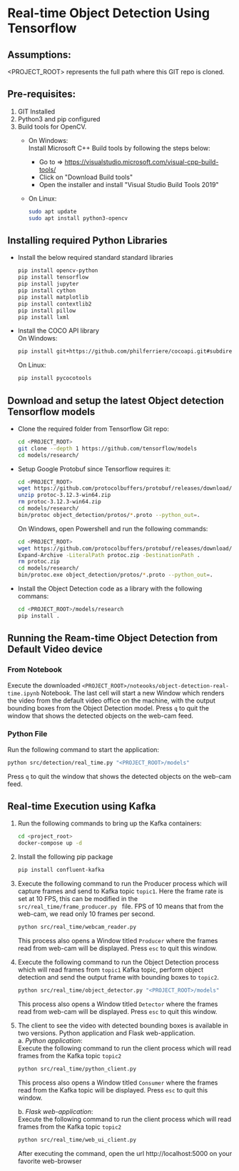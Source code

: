 # Real-time Object Detection Using Tensorflow

## Assumptions:
<PROJECT_ROOT> represents the full path where this GIT repo is cloned.

## Pre-requisites:
1. GIT Installed
2. Python3 and pip configured
3. Build tools for OpenCV.  
	* On Windows:  
        Install Microsoft C++ Build tools by following the steps below:
        * Go to => https://visualstudio.microsoft.com/visual-cpp-build-tools/
        * Click on "Download Build tools"
        * Open the installer and install "Visual Studio Build Tools 2019"
		
	* On Linux:  
        ```bash
        sudo apt update
        sudo apt install python3-opencv
        ```

## Installing required Python Libraries
* Install the below required standard standard libraries
	```bash
	pip install opencv-python
	pip install tensorflow
	pip install jupyter
	pip install cython
	pip install matplotlib
	pip install contextlib2
	pip install pillow
	pip install lxml
	```

* Install the COCO API library  
	On Windows:
    ```bash
    pip install git+https://github.com/philferriere/cocoapi.git#subdirectory=PythonAPI 
    ```

	On Linux:
	```bash
	pip install pycocotools
    ```

## Download and setup the latest Object detection Tensorflow models
* Clone the required folder from Tensorflow Git repo:
	```bash
	cd <PROJECT_ROOT>
	git clone --depth 1 https://github.com/tensorflow/models
	cd models/research/
	```
* Setup Google Protobuf since Tensorflow requires it:
	```bash
	cd <PROJECT_ROOT>
	wget https://github.com/protocolbuffers/protobuf/releases/download/v3.12.3/protoc-3.12.3-win64.zip
	unzip protoc-3.12.3-win64.zip
	rm protoc-3.12.3-win64.zip
	cd models/research/
	bin/protoc object_detection/protos/*.proto --python_out=.
	```
	
	On Windows, open Powershell and run the following commands:
	```bash
	cd <PROJECT_ROOT>
	wget https://github.com/protocolbuffers/protobuf/releases/download/v3.12.3/protoc-3.12.3-win64.zip -outfile protoc.zip
	Expand-Archive -LiteralPath protoc.zip -DestinationPath .
	rm protoc.zip
	cd models/research/
	bin/protoc.exe object_detection/protos/*.proto --python_out=.
	```
* Install the Object Detection code as a library with the following commans:
	```bash
	cd <PROJECT_ROOT>/models/research
	pip install .
	```
	
## Running the Ream-time Object Detection from Default Video device

### From Notebook
Execute the downloaded `<PROJECT_ROOT>/noteooks/object-detection-real-time.ipynb` Notebook. The last cell will start a new Window which renders the video from the default video office on the machine, with the output bounding boxes from the Object Detection model.
Press `q` to quit the window that shows the detected objects on the web-cam feed.

### Python File
Run the following command to start the application:
```bash
python src/detection/real_time.py "<PROJECT_ROOT>/models"
```
Press `q` to quit the window that shows the detected objects on the web-cam feed.

## Real-time Execution using Kafka
1. Run the following commands to bring up the Kafka containers:
    ```bash
    cd <project_root>
    docker-compose up -d
    ```
2. Install the following pip package
    ```bash
    pip install confluent-kafka
   ```
3. Execute the following command to run the Producer process which will capture frames and send to 
Kafka topic `topic1`. Here the frame rate is set at 10 FPS, this can be modified in the 
`src/real_time/frame_producer.py ` file. FPS of 10 means that from the web-cam, we read only 10 frames 
per second.
    ```bash
   python src/real_time/webcam_reader.py 
   ```
   This process also opens a Window titled `Producer` where the frames read from web-cam will be displayed.
   Press `esc` to quit this window.
4. Execute the following command to run the Object Detection process which will read frames from `topic1` 
Kafka topic, perform object detection and send the output frame with bounding boxes to `topic2`.
    ```bash
   python src/real_time/object_detector.py "<PROJECT_ROOT>/models"
   ```
   This process also opens a Window titled `Detector` where the frames read from web-cam will be displayed.
   Press `esc` to quit this window.
5. The client to see the video with detected bounding boxes is available in two versions. Python application and 
Flask web-application.  
    a. _Python application_:  
    Execute the following command to run the client process which will read frames from the Kafka topic `topic2`      
    ```bash
    python src/real_time/python_client.py 
    ```
    This process also opens a Window titled `Consumer` where the frames read from the Kafka topic will be displayed.
    Press `esc` to quit this window.
       
    b. _Flask web-application_:  
    Execute the following command to run the client process which will read frames from the Kafka topic `topic2`  
    ```bash
    python src/real_time/web_ui_client.py 
   ```
    After executing the command, open the url http://localhost:5000 on your favorite web-browser
